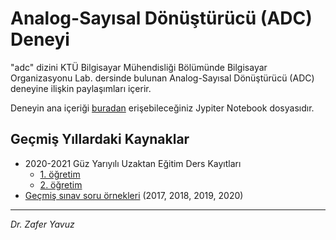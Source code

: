 # Analog-Sayısal Dönüştürücü (ADC) Deneyi

"adc" dizini KTÜ Bilgisayar Mühendisliği Bölümünde Bilgisayar Organizasyonu Lab. dersinde bulunan Analog-Sayısal Dönüştürücü (ADC) deneyine ilişkin paylaşımları içerir.

Deneyin ana içeriği [buradan](https://github.com/zyavuz610/labs_inKTU/blob/master/1_computer_org_lab/adc/analog_digital_converter(ADC).ipynb) erişebileceğiniz Jypiter Notebook dosyasıdır.

## Geçmiş Yıllardaki Kaynaklar
- 2020-2021 Güz Yarıyılı Uzaktan Eğitim Ders Kayıtları
  - [1. öğretim](https://ktu2.adobeconnect.com/_a3703744362/pya079kvw8xy/?session=em2breezwpyce4pqixwzhrsz)
  - [2. öğretim](https://ktu2.adobeconnect.com/_a3703744362/pb4ucsyrvibe/?session=em2breezkarqzv8ehawr85sy)
- [Geçmiş sınav soru örnekleri](https://github.com/zyavuz610/labs_inKTU/tree/master/1_computer_org_lab/adc/pastexams) (2017, 2018, 2019, 2020)

---

_Dr. Zafer Yavuz_

